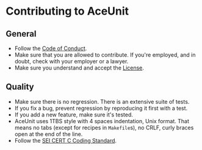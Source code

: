# Contributing to AceUnit

## General
- Follow the [Code of Conduct](CODE_OF_CONDUCT.md).
- Make sure that you are allowed to contribute.
  If you're employed, and in doubt, check with your employer or a lawyer.
- Make sure you understand and accept the [License](LICENSE).

## Quality
- Make sure there is no regression.
  There is an extensive suite of tests.
- If you fix a bug, prevent regression by reproducing it first with a test.
- If you add a new feature, make sure it's tested.
- AceUnit uses 1TBS style with 4 spaces indentation, Unix format.
  That means no tabs (except for recipes in `Makefile`s), no CRLF, curly braces open at the end of the line.
- Follow the [SEI CERT C Coding Standard](https://wiki.sei.cmu.edu/confluence/display/c/SEI+CERT+C+Coding+Standard).
